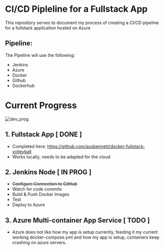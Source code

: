 # CI/CD Pipleline for a Fullstack App

This repository serves to document my process of creating a CI/CD pipeline for a fullstack application hosted on Azure

## Pipeline:
The Pipeline will use the following:
- Jenkins
- Azure
- Docker
- Github
- Dockerhub

# Current Progress
![dev_prog](https://github.com/ausbennett/fullstack-cicd-educational/assets/61357467/76c5ce1a-7b55-4493-9493-7f8f9e18f2c7)


## 1. Fullstack App [ DONE ]
- Completed here: https://github.com/ausbennett/docker-fullstack-volleyball
- Works locally, needs to be adapted for the cloud

## 2. Jenkins Node [ IN PROG ]
- ~~Configure Connection to GitHub~~
- Watch for code commits
- Build & Push Docker Images
- Test
- Deploy to Azure

## 3. Azure Multi-container App Service [ TODO ]
- Azure does not like how my app is setup currently, feeding it my current working docker-compose.yml and how my app is setup, containers keep crashing on azure servers.
